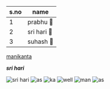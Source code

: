 s.no|name
----|----
1|prabhu 🎈 
2|sri hari 🐻 
3|suhash 🦒 
 
[manikanta](https://www.google.com/search?q=ironman&source=lmns&bih=670&biw=1301&client=ubuntu&hs=8eo&hl=en&sa=X&ved=2ahUKEwjAvZuht8f0AhWVjtgFHY5pBk0Q_AUoAHoECAEQAA)

***sri hari***

![sri hari](https://upload.wikimedia.org/wikipedia/en/b/bd/Doraemon_character.png)
![as](https://media2.giphy.com/media/ylyUQlf4VUVF9odXKU/200.gif)
![ka](https://c.tenor.com/AU7dFDta79wAAAAC/crayon-shinchan-dancing.gif)
![well](https://c.tenor.com/MQBXm65OVV4AAAAd/kick-buttowski-yeah-dance-gif.gif)
![man](https://i.ytimg.com/vi/dpqelE_9OgA/maxresdefault.jpg)
![as](https://images.ctfassets.net/l3l0sjr15nav/NCqT6EmgLiydETEgvagXG/24e1571ad345881afc6e775bf6f86a82/200611-EN-GIF-GIFs-Rule.gif)
